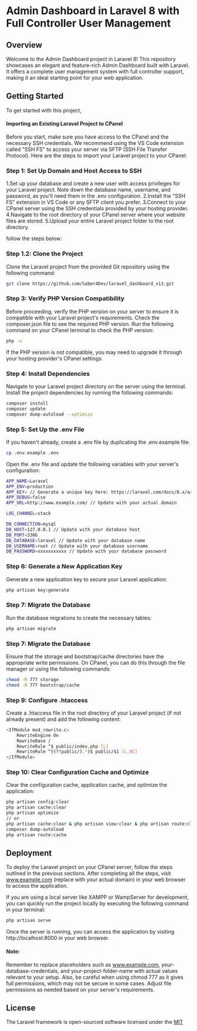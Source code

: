 # Admin Dashboard in Laravel 8 with Full Controller User Management

## Overview

Welcome to the Admin Dashboard project in Laravel 8! This repository showcases an elegant and feature-rich Admin Dashboard built with Laravel. It offers a complete user management system with full controller support, making it an ideal starting point for your web application.




## Getting Started
To get started with this project, 
#### Importing an Existing Laravel Project to CPanel
Before you start, make sure you have access to the CPanel and the necessary SSH credentials. We recommend using the VS Code extension called "SSH FS" to access your server via SFTP (SSH File Transfer Protocol). Here are the steps to import your Laravel project to your CPanel:


### Step 1: Set Up Domain and Host Access to SSH

1.Set up your database and create a new user with access privileges for your Laravel project. Note down the database name, username, and password, as you'll need them in the .env configuration.
2.Install the "SSH FS" extension in VS Code or any SFTP client you prefer.
3.Connect to your CPanel server using the SSH credentials provided by your hosting provider.
4.Navigate to the root directory of your CPanel server where your website files are stored.
5.Upload your entire Laravel project folder to the root directory.

follow the steps below:

### Step 1.2: Clone the Project
Clone the Laravel project from the provided Git repository using the following command:

```bash
git clone https://github.com/Saber4Dev/laravel_dashboard_v13.git
```


### Step 3: Verify PHP Version Compatibility
Before proceeding, verify the PHP version on your server to ensure it is compatible with your Laravel project's requirements. Check the composer.json file to see the required PHP version.
Run the following command on your CPanel terminal to check the PHP version:
```bash
php -v
```
If the PHP version is not compatible, you may need to upgrade it through your hosting provider's CPanel settings.

### Step 4: Install Dependencies
Navigate to your Laravel project directory on the server using the terminal.
Install the project dependencies by running the following commands:

```bash
composer install
composer update
composer dump-autoload --optimize
```


### Step 5: Set Up the .env File
If you haven't already, create a .env file by duplicating the .env.example file:
```bash
cp .env.example .env
```
Open the .env file and update the following variables with your server's configuration:
```bash
APP_NAME=Laravel
APP_ENV=production
APP_KEY= // Generate a unique key here: https://laravel.com/docs/8.x/artisan#generating-a-key
APP_DEBUG=false
APP_URL=http://www.example.com/ // Update with your actual domain

LOG_CHANNEL=stack

DB_CONNECTION=mysql
DB_HOST=127.0.0.1 // Update with your database host
DB_PORT=3306
DB_DATABASE=laravel // Update with your database name
DB_USERNAME=root // Update with your database username
DB_PASSWORD=xxxxxxxxxxx // Update with your database password

```

### Step 6: Generate a New Application Key
Generate a new application key to secure your Laravel application:

```bash
php artisan key:generate
```

### Step 7: Migrate the Database
Run the database migrations to create the necessary tables:
```bash
php artisan migrate
```

### Step 7: Migrate the Database
Ensure that the storage and bootstrap/cache directories have the appropriate write permissions. On CPanel, you can do this through the file manager or using the following commands:
```bash
chmod -R 777 storage
chmod -R 777 bootstrap/cache
```

### Step 9: Configure .htaccess
Create a .htaccess file in the root directory of your Laravel project (if not already present) and add the following content:
```bash
<IfModule mod_rewrite.c>
    RewriteEngine On
    RewriteBase /
    RewriteRule ^$ public/index.php [L]
    RewriteRule ^((?!public/).*)$ public/$1 [L,NC]
</IfModule>
```


### Step 10: Clear Configuration Cache and Optimize
Clear the configuration cache, application cache, and optimize the application:

```bash
php artisan config:clear
php artisan cache:clear
php artisan optimize
// or
php artisan cache:clear & php artisan view:clear & php artisan route:clear & php artisan config:clear & php artisan clear-compiled
composer dump-autoload
php artisan route:cache
```



## Deployment
To deploy the Laravel project on your CPanel server, follow the steps outlined in the previous sections. After completing all the steps, visit www.example.com (replace with your actual domain) in your web browser to access the application.

If you are using a local server like XAMPP or WampServer for development, you can quickly run the project locally by executing the following command in your terminal:
```bash
php artisan serve
```
Once the server is running, you can access the application by visiting http://localhost:8000 in your web browser.



#### Note:
Remember to replace placeholders such as www.example.com, your-database-credentials, and your-project-folder-name with actual values relevant to your setup. Also, be careful when using chmod 777 as it gives full permissions, which may not be secure in some cases. Adjust file permissions as needed based on your server's requirements.





## License

The Laravel framework is open-sourced software licensed under the [MIT](https://choosealicense.com/licenses/mit/)


